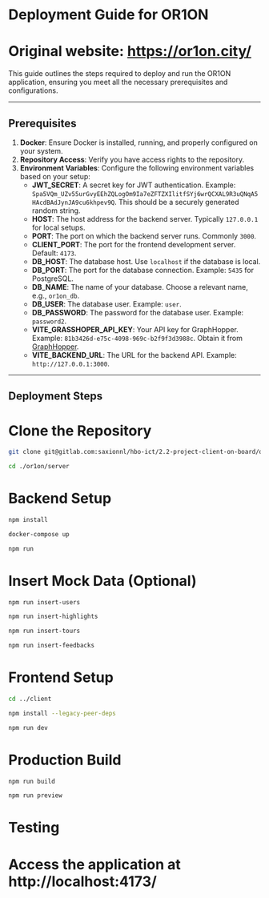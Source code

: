 # Deployment Guide for OR1ON

# Original website: https://or1on.city/

This guide outlines the steps required to deploy and run the OR1ON application, ensuring you meet all the necessary prerequisites and configurations.

---

## Prerequisites

1. **Docker**: Ensure Docker is installed, running, and properly configured on your system.
2. **Repository Access**: Verify you have access rights to the repository.
3. **Environment Variables**:
   Configure the following environment variables based on your setup:
    - **JWT_SECRET**: A secret key for JWT authentication. Example: `Spa5VQm_UZv55urGvyEEhZQLogOm9Ia7eZFTZXIlitfSYj6wrQCXAL9R3uQNqA5HAcdBAdJynJA9cu6khpev9Q`. This should be a securely generated random string.
    - **HOST**: The host address for the backend server. Typically `127.0.0.1` for local setups.
    - **PORT**: The port on which the backend server runs. Commonly `3000`.
    - **CLIENT_PORT**: The port for the frontend development server. Default: `4173`.
    - **DB_HOST**: The database host. Use `localhost` if the database is local.
    - **DB_PORT**: The port for the database connection. Example: `5435` for PostgreSQL.
    - **DB_NAME**: The name of your database. Choose a relevant name, e.g., `or1on_db`.
    - **DB_USER**: The database user. Example: `user`.
    - **DB_PASSWORD**: The password for the database user. Example: `password2`.
    - **VITE_GRASSHOPER_API_KEY**: Your API key for GraphHopper. Example: `81b3426d-e75c-4098-969c-b2f9f3d3988c`. Obtain it from [GraphHopper](https://www.graphhopper.com/).
    - **VITE_BACKEND_URL**: The URL for the backend API. Example: `http://127.0.0.1:3000`.

---

## Deployment Steps

# Clone the Repository
```bash
git clone git@gitlab.com:saxionnl/hbo-ict/2.2-project-client-on-board/or1on.git
```
```bash
cd ./or1on/server
```

# Backend Setup
```bash
npm install
```
```bash
docker-compose up
```
```bash
npm run
```

# Insert Mock Data (Optional)
```bash
npm run insert-users
```
```bash
npm run insert-highlights
```
```bash
npm run insert-tours
```
```bash
npm run insert-feedbacks
```

# Frontend Setup
```bash
cd ../client
```
```bash
npm install --legacy-peer-deps
```
```bash
npm run dev
```

# Production Build
```bash
npm run build
```
```bash
npm run preview
```

# Testing
# Access the application at http://localhost:4173/
